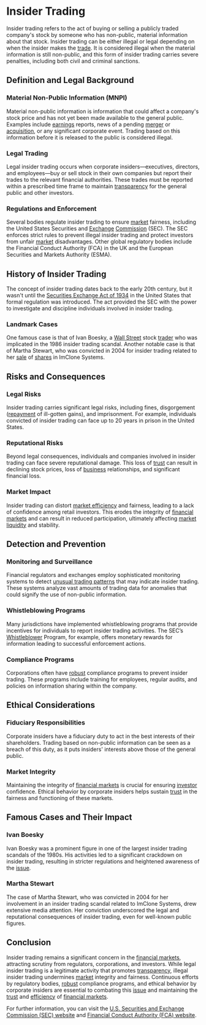 # Insider Trading

Insider trading refers to the act of buying or selling a publicly traded company's stock by someone who has non-public, material information about that stock. Insider trading can be either illegal or legal depending on when the insider makes the [trade](../t/trade.md). It is considered illegal when the material information is still non-public, and this form of insider trading carries severe penalties, including both civil and criminal sanctions.

## Definition and Legal Background

### Material Non-Public Information (MNPI)
Material non-public information is information that could affect a company's stock price and has not yet been made available to the general public. Examples include [earnings](../e/earnings.md) reports, news of a pending [merger](../m/merger.md) or [acquisition](../a/acquisition.md), or any significant corporate event. Trading based on this information before it is released to the public is considered illegal.

### Legal Trading
Legal insider trading occurs when corporate insiders—executives, directors, and employees—buy or sell stock in their own companies but report their trades to the relevant financial authorities. These trades must be reported within a prescribed time frame to maintain [transparency](../t/transparency.md) for the general public and other investors.

### Regulations and Enforcement
Several bodies regulate insider trading to ensure [market](../m/market.md) fairness, including the United States Securities and [Exchange](../e/exchange.md) [Commission](../c/commission.md) (SEC). The SEC enforces strict rules to prevent illegal insider trading and protect investors from unfair [market](../m/market.md) disadvantages. Other global regulatory bodies include the Financial Conduct Authority (FCA) in the UK and the European Securities and Markets Authority (ESMA).

## History of Insider Trading

The concept of insider trading dates back to the early 20th century, but it wasn't until the [Securities Exchange Act of 1934](../s/securities_exchange_act_of_1934.md) in the United States that formal regulation was introduced. The act provided the SEC with the power to investigate and discipline individuals involved in insider trading.

### Landmark Cases
One famous case is that of Ivan Boesky, a [Wall Street](../w/wall_street.md) stock [trader](../t/trader.md) who was implicated in the 1986 insider trading scandal. Another notable case is that of Martha Stewart, who was convicted in 2004 for insider trading related to her [sale](../s/sale.md) of [shares](../s/shares.md) in ImClone Systems.

## Risks and Consequences

### Legal Risks
Insider trading carries significant legal risks, including fines, disgorgement ([repayment](../r/repayment.md) of ill-gotten gains), and imprisonment. For example, individuals convicted of insider trading can face up to 20 years in prison in the United States.

### Reputational Risks
Beyond legal consequences, individuals and companies involved in insider trading can face severe reputational damage. This loss of [trust](../t/trust.md) can result in declining stock prices, loss of [business](../b/business.md) relationships, and significant financial loss.

### Market Impact
Insider trading can distort [market efficiency](../m/market_efficiency.md) and fairness, leading to a lack of confidence among retail investors. This erodes the integrity of [financial markets](../f/financial_market.md) and can result in reduced participation, ultimately affecting [market](../m/market.md) [liquidity](../l/liquidity.md) and stability.

## Detection and Prevention

### Monitoring and Surveillance
Financial regulators and exchanges employ sophisticated monitoring systems to detect [unusual trading patterns](../u/unusual_trading_patterns.md) that may indicate insider trading. These systems analyze vast amounts of trading data for anomalies that could signify the use of non-public information.

### Whistleblowing Programs
Many jurisdictions have implemented whistleblowing programs that provide incentives for individuals to report insider trading activities. The SEC’s [Whistleblower](../w/whistleblower.md) Program, for example, offers monetary rewards for information leading to successful enforcement actions.

### Compliance Programs
Corporations often have [robust](../r/robust.md) compliance programs to prevent insider trading. These programs include training for employees, regular audits, and policies on information sharing within the company.

## Ethical Considerations

### Fiduciary Responsibilities
Corporate insiders have a fiduciary duty to act in the best interests of their shareholders. Trading based on non-public information can be seen as a breach of this duty, as it puts insiders' interests above those of the general public.

### Market Integrity
Maintaining the integrity of [financial markets](../f/financial_market.md) is crucial for ensuring [investor](../i/investor.md) confidence. Ethical behavior by corporate insiders helps sustain [trust](../t/trust.md) in the fairness and functioning of these markets.

## Famous Cases and Their Impact

### Ivan Boesky
Ivan Boesky was a prominent figure in one of the largest insider trading scandals of the 1980s. His activities led to a significant crackdown on insider trading, resulting in stricter regulations and heightened awareness of the [issue](../i/issue.md).

### Martha Stewart
The case of Martha Stewart, who was convicted in 2004 for her involvement in an insider trading scandal related to ImClone Systems, drew extensive media attention. Her conviction underscored the legal and reputational consequences of insider trading, even for well-known public figures.

## Conclusion

Insider trading remains a significant concern in the [financial markets](../f/financial_market.md), attracting scrutiny from regulators, corporations, and investors. While legal insider trading is a legitimate activity that promotes [transparency](../t/transparency.md), illegal insider trading undermines [market](../m/market.md) integrity and fairness. Continuous efforts by regulatory bodies, [robust](../r/robust.md) compliance programs, and ethical behavior by corporate insiders are essential to combating this [issue](../i/issue.md) and maintaining the [trust](../t/trust.md) and [efficiency](../e/efficiency.md) of [financial markets](../f/financial_market.md).

For further information, you can visit the [U.S. Securities and Exchange Commission (SEC) website](https://www.sec.gov/) and [Financial Conduct Authority (FCA) website](https://www.fca.org.uk/).